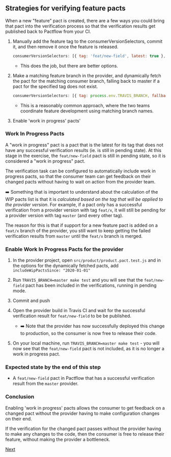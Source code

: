 ## Strategies for verifying feature pacts

When a new "feature" pact is created, there are a few ways you could bring that pact into the verification process so that the verification results get published back to Pactflow from your CI.

1. Manually add the feature tag to the consumerVersionSelectors, commit it, and then remove it once the feature is released.

    ```js
    consumerVersionSelectors: [{ tag: 'feat/new-field', latest: true }, { tag: 'master', latest: true }, ... ]
    ```

    * This does the job, but there are better options.

1. Make a matching feature branch in the provider, and dynamically fetch the pact for the matching consumer branch, falling back to master if a pact for the specified tag does not exist.

    ```js
    consumerVersionSelectors: [{ tag: process.env.TRAVIS_BRANCH, fallbackTag: 'master', latest: true }, { tag: 'prod', latest: true } ],
    ```

    * This is a reasonably common approach, where the two teams coordinate feature development using matching branch names.

1. Enable 'work in progress' pacts'

### Work In Progress Pacts

A "work in progress" pact is a pact that is the latest for its tag that does not have any successful verification results (ie. is still in pending state). At this stage in the exercise, the `feat/new-field` pact is still in pending state, so it is considered a "work in progress" pact.

The verification task can be configured to automatically include work in progress pacts, so that the consumer team can get feedback on their changed pacts without having to wait on action from the provider team.

:arrow_right: Something that is important to understand about the calculation of the WIP pacts list is that it is *calculated based on the tag that will be applied to the provider version*. For example, if a pact only has a successful verification from a provider version with tag `feat/x`, it will still be pending for a provider version with tag `master` (and every other tag).

The reason for this is that if support for a new feature pact is added on a `feat/x` branch of the provider, you still want to keep getting the failed verification results from `master` until the `feat/x` branch is merged.

### Enable Work In Progress Pacts for the provider

1. In the provider project, open `src/product/product.pact.test.js` and in the options for the dynamically fetched pacts, add `includeWipPactsSince: "2020-01-01"`

1. Run `TRAVIS_BRANCH=master make test` and you will see that the `feat/new-field` pact has been included in the verifications, running in pending mode.

1. Commit and push

1. Open the provider build in Travis CI and wait for the successful verification result for `feat/new-field` to be be published.
    * :arrow_right: Note that the provider has now successfully deployed this change to production, so the consumer is now free to release their code.

1. On your local machine, run `TRAVIS_BRANCH=master make test` - you will now see that the `feat/new-field` pact is not included, as it is no longer a work in progress pact.

### Expected state by the end of this step

* A `feat/new-field` pact in Pactflow that has a successful verification result from the `master` provider.

### Conclusion

Enabling 'work in progress' pacts allows the consumer to get feedback on a changed pact without the provider having to make configuration changes on their end.

If the verification for the changed pact passes without the provider having to make any changes to the code, then the consumer is free to release their feature, without making the provider a bottleneck.

[Next](./06_releasing_the_consumer_code.md)
